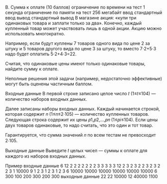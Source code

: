 B. Сумма к оплате (10 баллов)
ограничение по времени на тест  1 секунда
ограничение по памяти на тест   256 мегабайт
ввод    стандартный ввод
вывод   стандартный вывод
В магазине акция: «купи три одинаковых товара и заплати только за два». Конечно, каждый купленный товар может участвовать лишь в одной акции. Акцию можно использовать многократно.

Например, если будут куплены 7 товаров одного вида по цене 2 за штуку и 5 товаров другого вида по цене 3 за штуку, то вместо 7⋅2+5⋅3 надо будет оплатить 5⋅2+4⋅3=22.

Считая, что одинаковые цены имеют только одинаковые товары, найдите сумму к оплате.

Неполные решения этой задачи (например, недостаточно эффективные) могут быть оценены частичным баллом.

Входные данные
В первой строке записано целое число 𝑡 (1≤𝑡≤104) — количество наборов входных данных.

Далее записаны наборы входных данных. Каждый начинается строкой, которая содержит 𝑛 (1≤𝑛≤2⋅105) — количество купленных товаров. Следующая строка содержит их цены 𝑝1,𝑝2,…,𝑝𝑛 (1≤𝑝𝑖≤104). Если цены двух товаров одинаковые, то надо считать, что это один и тот товар.

Гарантируется, что сумма значений 𝑛 по всем тестам не превосходит 2⋅105.

Выходные данные
Выведите 𝑡 целых чисел — суммы к оплате для каждого из наборов входных данных.

Пример
входные данные
6
12
2 2 2 2 2 2 2 3 3 3 3 3
12
2 3 2 3 2 2 3 2 3 2 2 3
1
10000
9
1 2 3 1 2 3 1 2 3
6
10000 10000 10000 10000 10000 10000
6
300 100 200 300 200 300
выходные данные
22
22
10000
12
40000
1100